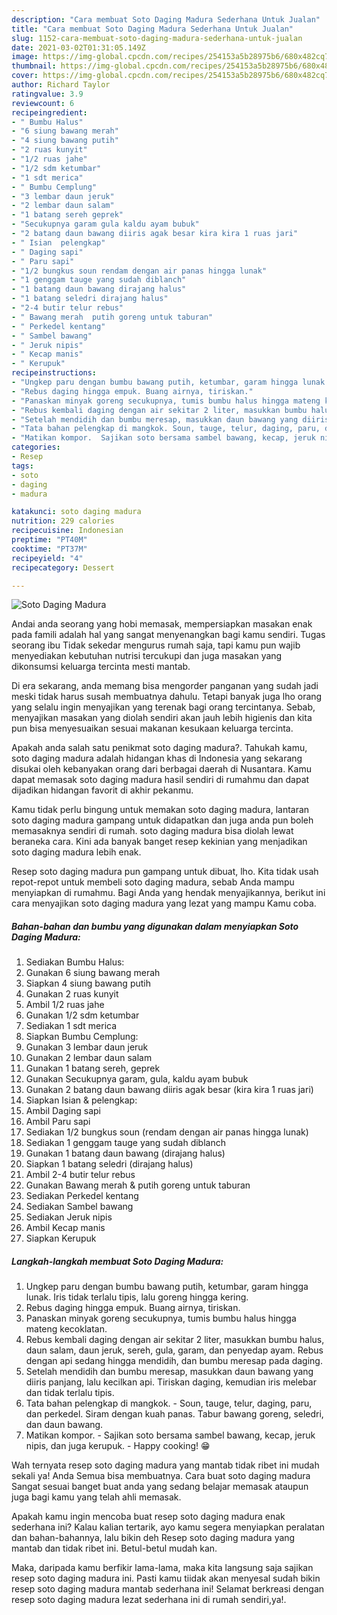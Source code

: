 ```yaml
---
description: "Cara membuat Soto Daging Madura Sederhana Untuk Jualan"
title: "Cara membuat Soto Daging Madura Sederhana Untuk Jualan"
slug: 1152-cara-membuat-soto-daging-madura-sederhana-untuk-jualan
date: 2021-03-02T01:31:05.149Z
image: https://img-global.cpcdn.com/recipes/254153a5b28975b6/680x482cq70/soto-daging-madura-foto-resep-utama.jpg
thumbnail: https://img-global.cpcdn.com/recipes/254153a5b28975b6/680x482cq70/soto-daging-madura-foto-resep-utama.jpg
cover: https://img-global.cpcdn.com/recipes/254153a5b28975b6/680x482cq70/soto-daging-madura-foto-resep-utama.jpg
author: Richard Taylor
ratingvalue: 3.9
reviewcount: 6
recipeingredient:
- " Bumbu Halus"
- "6 siung bawang merah"
- "4 siung bawang putih"
- "2 ruas kunyit"
- "1/2 ruas jahe"
- "1/2 sdm ketumbar"
- "1 sdt merica"
- " Bumbu Cemplung"
- "3 lembar daun jeruk"
- "2 lembar daun salam"
- "1 batang sereh geprek"
- "Secukupnya garam gula kaldu ayam bubuk"
- "2 batang daun bawang diiris agak besar kira kira 1 ruas jari"
- " Isian  pelengkap"
- " Daging sapi"
- " Paru sapi"
- "1/2 bungkus soun rendam dengan air panas hingga lunak"
- "1 genggam tauge yang sudah diblanch"
- "1 batang daun bawang dirajang halus"
- "1 batang seledri dirajang halus"
- "2-4 butir telur rebus"
- " Bawang merah  putih goreng untuk taburan"
- " Perkedel kentang"
- " Sambel bawang"
- " Jeruk nipis"
- " Kecap manis"
- " Kerupuk"
recipeinstructions:
- "Ungkep paru dengan bumbu bawang putih, ketumbar, garam hingga lunak. Iris tidak terlalu tipis, lalu goreng hingga kering."
- "Rebus daging hingga empuk. Buang airnya, tiriskan."
- "Panaskan minyak goreng secukupnya, tumis bumbu halus hingga mateng kecoklatan."
- "Rebus kembali daging dengan air sekitar 2 liter, masukkan bumbu halus, daun salam, daun jeruk, sereh, gula, garam, dan penyedap ayam. Rebus dengan api sedang hingga mendidih, dan bumbu meresap pada daging."
- "Setelah mendidih dan bumbu meresap, masukkan daun bawang yang diiris panjang, lalu kecilkan api. Tiriskan daging, kemudian iris melebar dan tidak terlalu tipis."
- "Tata bahan pelengkap di mangkok. Soun, tauge, telur, daging, paru, dan perkedel. Siram dengan kuah panas. Tabur bawang goreng, seledri, dan daun bawang."
- "Matikan kompor.  Sajikan soto bersama sambel bawang, kecap, jeruk nipis, dan juga kerupuk. Happy cooking! 😁"
categories:
- Resep
tags:
- soto
- daging
- madura

katakunci: soto daging madura 
nutrition: 229 calories
recipecuisine: Indonesian
preptime: "PT40M"
cooktime: "PT37M"
recipeyield: "4"
recipecategory: Dessert

---
```



![Soto Daging Madura](https://img-global.cpcdn.com/recipes/254153a5b28975b6/680x482cq70/soto-daging-madura-foto-resep-utama.jpg)

Andai anda seorang yang hobi memasak, mempersiapkan masakan enak pada famili adalah hal yang sangat menyenangkan bagi kamu sendiri. Tugas seorang ibu Tidak sekedar mengurus rumah saja, tapi kamu pun wajib menyediakan kebutuhan nutrisi tercukupi dan juga masakan yang dikonsumsi keluarga tercinta mesti mantab.

Di era  sekarang, anda memang bisa mengorder panganan yang sudah jadi meski tidak harus susah membuatnya dahulu. Tetapi banyak juga lho orang yang selalu ingin menyajikan yang terenak bagi orang tercintanya. Sebab, menyajikan masakan yang diolah sendiri akan jauh lebih higienis dan kita pun bisa menyesuaikan sesuai makanan kesukaan keluarga tercinta. 



Apakah anda salah satu penikmat soto daging madura?. Tahukah kamu, soto daging madura adalah hidangan khas di Indonesia yang sekarang disukai oleh kebanyakan orang dari berbagai daerah di Nusantara. Kamu dapat memasak soto daging madura hasil sendiri di rumahmu dan dapat dijadikan hidangan favorit di akhir pekanmu.

Kamu tidak perlu bingung untuk memakan soto daging madura, lantaran soto daging madura gampang untuk didapatkan dan juga anda pun boleh memasaknya sendiri di rumah. soto daging madura bisa diolah lewat beraneka cara. Kini ada banyak banget resep kekinian yang menjadikan soto daging madura lebih enak.

Resep soto daging madura pun gampang untuk dibuat, lho. Kita tidak usah repot-repot untuk membeli soto daging madura, sebab Anda mampu menyiapkan di rumahmu. Bagi Anda yang hendak menyajikannya, berikut ini cara menyajikan soto daging madura yang lezat yang mampu Kamu coba.

<!--inarticleads1-->

##### Bahan-bahan dan bumbu yang digunakan dalam menyiapkan Soto Daging Madura:

1. Sediakan  Bumbu Halus:
1. Gunakan 6 siung bawang merah
1. Siapkan 4 siung bawang putih
1. Gunakan 2 ruas kunyit
1. Ambil 1/2 ruas jahe
1. Gunakan 1/2 sdm ketumbar
1. Sediakan 1 sdt merica
1. Siapkan  Bumbu Cemplung:
1. Gunakan 3 lembar daun jeruk
1. Gunakan 2 lembar daun salam
1. Gunakan 1 batang sereh, geprek
1. Gunakan Secukupnya garam, gula, kaldu ayam bubuk
1. Gunakan 2 batang daun bawang diiris agak besar (kira kira 1 ruas jari)
1. Siapkan  Isian &amp; pelengkap:
1. Ambil  Daging sapi
1. Ambil  Paru sapi
1. Sediakan 1/2 bungkus soun (rendam dengan air panas hingga lunak)
1. Sediakan 1 genggam tauge yang sudah diblanch
1. Gunakan 1 batang daun bawang (dirajang halus)
1. Siapkan 1 batang seledri (dirajang halus)
1. Ambil 2-4 butir telur rebus
1. Gunakan  Bawang merah &amp; putih goreng untuk taburan
1. Sediakan  Perkedel kentang
1. Sediakan  Sambel bawang
1. Sediakan  Jeruk nipis
1. Ambil  Kecap manis
1. Siapkan  Kerupuk




<!--inarticleads2-->

##### Langkah-langkah membuat Soto Daging Madura:

1. Ungkep paru dengan bumbu bawang putih, ketumbar, garam hingga lunak. Iris tidak terlalu tipis, lalu goreng hingga kering.
1. Rebus daging hingga empuk. Buang airnya, tiriskan.
1. Panaskan minyak goreng secukupnya, tumis bumbu halus hingga mateng kecoklatan.
1. Rebus kembali daging dengan air sekitar 2 liter, masukkan bumbu halus, daun salam, daun jeruk, sereh, gula, garam, dan penyedap ayam. Rebus dengan api sedang hingga mendidih, dan bumbu meresap pada daging.
1. Setelah mendidih dan bumbu meresap, masukkan daun bawang yang diiris panjang, lalu kecilkan api. Tiriskan daging, kemudian iris melebar dan tidak terlalu tipis.
1. Tata bahan pelengkap di mangkok. - Soun, tauge, telur, daging, paru, dan perkedel. Siram dengan kuah panas. Tabur bawang goreng, seledri, dan daun bawang.
1. Matikan kompor.  - Sajikan soto bersama sambel bawang, kecap, jeruk nipis, dan juga kerupuk. - Happy cooking! 😁




Wah ternyata resep soto daging madura yang mantab tidak ribet ini mudah sekali ya! Anda Semua bisa membuatnya. Cara buat soto daging madura Sangat sesuai banget buat anda yang sedang belajar memasak ataupun juga bagi kamu yang telah ahli memasak.

Apakah kamu ingin mencoba buat resep soto daging madura enak sederhana ini? Kalau kalian tertarik, ayo kamu segera menyiapkan peralatan dan bahan-bahannya, lalu bikin deh Resep soto daging madura yang mantab dan tidak ribet ini. Betul-betul mudah kan. 

Maka, daripada kamu berfikir lama-lama, maka kita langsung saja sajikan resep soto daging madura ini. Pasti kamu tiidak akan menyesal sudah bikin resep soto daging madura mantab sederhana ini! Selamat berkreasi dengan resep soto daging madura lezat sederhana ini di rumah sendiri,ya!.


